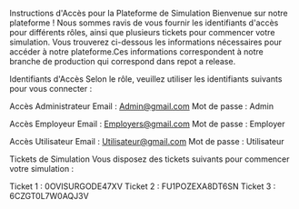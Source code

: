 Instructions d'Accès pour la Plateforme de Simulation
Bienvenue sur notre plateforme ! Nous sommes ravis de vous fournir les identifiants d'accès pour différents rôles, ainsi que plusieurs tickets pour commencer votre simulation. Vous trouverez ci-dessous les informations nécessaires pour accéder à notre plateforme.Ces informations correspondent à notre branche de production qui correspond dans repot a release.

Identifiants d'Accès
Selon le rôle, veuillez utiliser les identifiants suivants pour vous connecter :

Accès Administrateur
Email : Admin@gmail.com
Mot de passe : Admin

Accès Employeur
Email : Employers@gmail.com
Mot de passe : Employer

Accès Utilisateur
Email : Utilisateur@gmail.com
Mot de passe : Utilisateur

Tickets de Simulation
Vous disposez des tickets suivants pour commencer votre simulation :

Ticket 1 : 0OVISURGODE47XV
Ticket 2 : FU1POZEXA8DT6SN
Ticket 3 : 6CZGT0L7W0AQJ3V
